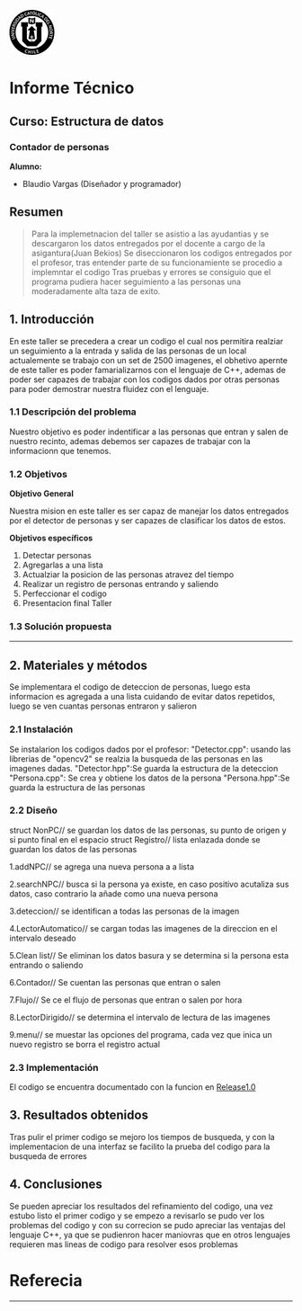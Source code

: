![UCN](images/60x60-ucn-negro.png)


# Informe Técnico 
## Curso: Estructura de datos
### Contador de personas

**Alumno:**

* Blaudio Vargas (Diseñador y programador)

## Resumen 

> Para la implemetnacion del taller se asistio a las ayudantias y se descargaron los datos entregados por el docente a cargo de la asigantura(Juan Bekios)
> Se diseccionaron los codigos entregados por el profesor, tras entender parte de su funcionamiente se procedio a implemntar el codigo
> Tras pruebas y errores se consiguio que el programa pudiera hacer seguimiento a las personas una moderadamente alta taza de exito.

## 1. Introducción

En este taller se precedera a crear un codigo el cual nos permitira realziar un seguimiento a la entrada y salida de las personas de un local
actualemente se trabajo con un set de 2500 imagenes, el obhetivo apernte de este taller es poder famarializarnos con el lenguaje de C++, ademas de poder
ser capazes de trabajar con los codigos dados por otras personas para poder demostrar nuestra fluidez con el lenguaje.

### 1.1 Descripción del problema

Nuestro objetivo es poder indentificar a las personas que entran y salen de nuestro recinto, ademas debemos ser capazes de trabajar con la informacionn que tenemos.

### 1.2 Objetivos 

**Objetivo General**

Nuestra mision en este taller es ser capaz de manejar los datos entregados por el detector de personas y ser capazes de clasificar los datos de estos.

**Objetivos específicos**

1. Detectar personas
2. Agregarlas a una lista
3. Actualziar la posicion de las personas atravez del tiempo
4. Realizar un registro de personas entrando y saliendo
5. Perfeccionar el codigo
6. Presentacion final Taller

### 1.3 Solución propuesta

------

## 2. Materiales y métodos

Se implementara el codigo de deteccion de personas, luego esta informacion es agregada a una lista cuidando de evitar datos repetidos, luego se ven cuantas personas entraron y salieron

### 2.1 Instalación

Se instalarion los codigos dados por el profesor:
"Detector.cpp": usando las librerias de "opencv2" se realzia la busqueda de las personas en las imagenes dadas.
"Detector.hpp":Se guarda la estructura de la deteccion
"Persona.cpp": Se crea y obtiene los datos de la persona
"Persona.hpp":Se guarda la estructura de las personas

### 2.2 Diseño 

struct NonPC// se guardan los datos de las personas, su punto de origen y si punto final en el espacio
struct Registro// lista enlazada donde se guardan los datos de las personas

1.addNPC// se agrega una nueva persona a a lista

2.searchNPC// busca si la persona ya existe, en caso positivo acutaliza sus datos, caso contrario la añade como una nueva persona

3.deteccion// se identifican a todas las personas de la imagen

4.LectorAutomatico// se cargan todas las imagenes de la direccion en el intervalo deseado

5.Clean list// Se eliminan los datos basura y se determina si la persona esta entrando o saliendo

6.Contador// Se cuentan las personas que entran o salen

7.Flujo// Se ce el flujo de personas que entran o salen por hora

8.LectorDirigido// se determina el intervalo de lectura de las imagenes

9.menu// se muestar las opciones del programa, cada vez que inica un nuevo registro se borra el registro actual

### 2.3 Implementación

El codigo se encuentra documentado con la funcion en [Release1.0](Release1.0.cpp)

## 3. Resultados obtenidos

Tras pulir el primer codigo se mejoro los tiempos de busqueda, y con la implementacion de una interfaz se facilito la prueba del codigo para la busqueda
de errores

## 4. Conclusiones

Se pueden apreciar los resultados del refinamiento del codigo, una vez estubo listo el primer codigo y se empezo a revisarlo se pudo ver los problemas del
codigo y con su correcion se pudo apreciar las ventajas del lenguaje C++, ya que se pudienron hacer maniovras que en otros lenguajes requieren mas 
lineas de codigo para resolver esos problemas

# Referecia
----


